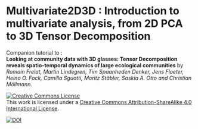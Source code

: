 # Multivariate2D3D : Introduction to multivariate analysis, from 2D PCA to 3D Tensor Decomposition


Companion tutorial to :  
**Looking at community data with 3D glasses: Tensor Decomposition reveals spatio-temporal dynamics of large ecological communities** by *Romain Frelat, Martin Lindegren, Tim Spaanheden Denker, Jens Floeter, Heino O. Fock, Camilla Sguotti, Moritz Stäbler, Saskia A. Otto and Christian Möllmann*.  



<a rel="license" href="http://creativecommons.org/licenses/by-sa/4.0/"><img alt="Creative Commons License" style="border-width:0" src="https://i.creativecommons.org/l/by-sa/4.0/80x15.png" /></a><br />This work is licensed under a <a rel="license" href="http://creativecommons.org/licenses/by-sa/4.0/">Creative Commons Attribution-ShareAlike 4.0 International License</a>.


[![DOI](https://zenodo.org/badge/71152297.svg)](https://zenodo.org/badge/latestdoi/71152297)

